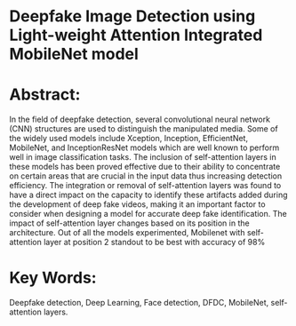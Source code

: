 # Deepfake Image Detection using Light-weight Attention  Integrated MobileNet model
# Abstract:
In the field of deepfake detection, several convolutional neural network (CNN) structures are used to distinguish the manipulated media. Some of the widely used models include Xception, Inception, EfficientNet, MobileNet, and InceptionResNet models which are well known to perform well in image classification tasks. The inclusion of self-attention layers in these models has been proved effective due to their ability to concentrate on certain areas that are crucial in the input data thus increasing detection efficiency. The integration or removal of self-attention layers was found to have a direct impact on the capacity to identify these artifacts added during the development of deep fake videos, making it an important factor to consider when designing a model for accurate deep fake identification. The impact of self-attention layer changes based on its position in the architecture. Out of all the models experimented, Mobilenet with self-attention layer at position 2 standout to be best with accuracy of 98%

# Key Words:
Deepfake detection, Deep Learning, Face detection, DFDC, MobileNet, self-attention layers.
